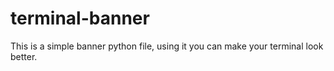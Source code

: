 # terminal-banner
This is a simple banner python file, using it you can make your terminal look better.
